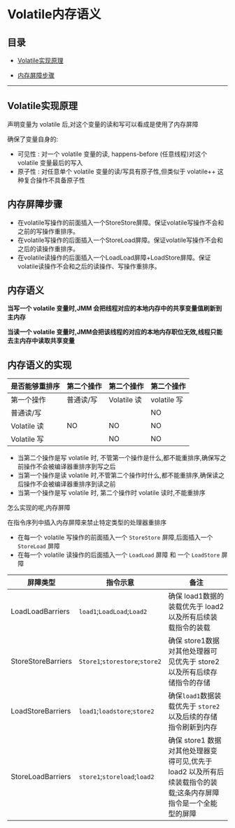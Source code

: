 # Volatile内存语义

## 目录

- [Volatile实现原理](#Volatile实现原理)

- [内存屏障步骤](#内存屏障步骤)

---

## Volatile实现原理

声明变量为 volatile 后,对这个变量的读和写可以看成是使用了内存屏障

确保了变量自身的:

- 可见性 : 对一个 volatile 变量的读, happens-before (任意线程)对这个 volatile 变量最后的写入
- 原子性 : 对任意单个 volatile 变量的读/写具有原子性,但类似于 volatile++ 这种复合操作不具备原子性

## 内存屏障步骤

- 在volatile写操作的前面插入一个StoreStore屏障。保证volatile写操作不会和之前的写操作重排序。
- 在volatile写操作的后面插入一个StoreLoad屏障。保证volatile写操作不会和之后的读操作重排序。
- 在volatile读操作的后面插入一个LoadLoad屏障+LoadStore屏障。保证volatile读操作不会和之后的读操作、写操作重排序。

## 内存语义

**当写一个 volatile 变量时,JMM 会把线程对应的本地内存中的共享变量值刷新到主内存**

**当读一个 volatile 变量时,JMM会把该线程的对应的本地内存职位无效,线程只能去主内存中读取共享变量**

## 内存语义的实现

| 是否能够重排序 | 第二个操作 | 第二个操作  | 第二个操作  |
| -------------- | ---------- | ----------- | ----------- |
| 第一个操作     | 普通读/写  | Volatile 读 | volatile 写 |
| 普通读/写      |            |             | NO          |
| Volatile 读    | NO         | NO          | NO          |
| Volatile 写    |            | NO          | NO          |

- 当第二个操作是写 volatile 时, 不管第一个操作是什么,都不能重排序,确保写之前操作不会被编译器重排序到写之后
- 当第一个操作是读 volatile 时,不管第二个操作时什么,都不能重排序,确保读之后操作不会被编译器重排序到读之前
- 当第一个操作是写 volatile 时, 第二个操作时 volatile 读时,不能重排序

怎么实现的呢,内存屏障

在指令序列中插入内存屏障来禁止特定类型的处理器重排序

- 在每一个 volatile 写操作的前面插入一个 `StoreStore` 屏障,后面插入一个 `StoreLoad` 屏障
- 在每一个 volatile 读操作的后面插入一个 `LoadLoad` 屏障 和 一个  `LoadStore` 屏障

| 屏障类型           | 指令示意                       | 备注                                                         |
| ------------------ | ------------------------------ | ------------------------------------------------------------ |
| LoadLoadBarriers   | `load1`;`LoadLoad`;`Load2`     | 确保 load1数据的装载优先于 load2 以及所有后续装载指令的装载  |
| StoreStoreBarriers | `Store1`;`storestore`;`store2` | 确保 store1数据对其他处理器可见优先于 store2 以及所有后续存储指令的存储 |
| LoadStoreBarriers  | `load1`;`loadstore`;`store2`   | 确保`load1`数据装载优先于 `store2`以及后续的存储指令刷新到内存 |
| StoreLoadBarriers  | `store1`;`storeload`;`load2`   | 确保 store1 数据对其他处理器变得可见,优先于 load2 以及所有后续装载指令的装载;这条内存屏障指令是一个全能型的屏障 |